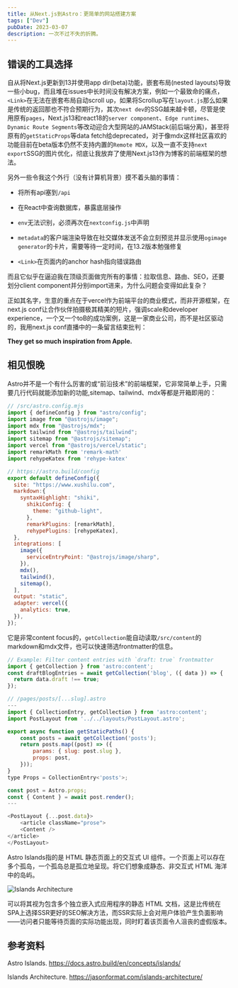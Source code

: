 ```yaml
---
title: 从Next.js到Astro：更简单的网站搭建方案
tags: ["Dev"]
pubDate: 2023-03-07
description: 一次不过不失的折腾。
---
```


## 错误的工具选择

自从将Next.js更新到13并使用app dir(beta)功能，嵌套布局(nested layouts)导致一些小bug，而且堆在issues中长时间没有解决方案，例如一个最致命的痛点，`<Link>`在无法在嵌套布局自动scroll up，如果将Scrollup写在`layout.js`那么如果是传统的返回那也不符合预期行为，其次`next dev`的SSG越来越卡顿，尽管是使用原有`pages`，Next.js13和react18的`server component`、`Edge runtimes`、`Dynamic Route Segments`等改动迎合大型网站的JAMStack(前后端分离)，甚至将原有的`getStaticProps`等data fetch给deprecated，对于像mdx这样社区喜欢的功能目前在beta版本仍然不支持内置的`Remote MDX`，以及一直不支持`next export`SSG的图片优化，彻底让我放弃了使用Next.js13作为博客的前端框架的想法。

另外一些令我这个外行（没有计算机背景）摸不着头脑的事情：

- 将所有api塞到`/api`

- 在React中查询数据库，暴露底层操作

- `env`无法识别，必须再次在`nextconfig.js`中声明

- `metadata`的客户端渲染导致在社交媒体发送不会立刻预览并显示使用`ogimage generator`的卡片，需要等待一定时间，在13.2版本勉强修复

- `<Link>`在页面内的anchor hash指向错误路由

而且它似乎在逼迫我在顶级页面做完所有的事情：拉取信息、路由、SEO，还要划分client component并分别import进来，为什么问题会变得如此复杂？

正如其名字，生意的重点在于vercel作为前端平台的商业模式，而非开源框架，在next.js conf让合作伙伴拍摄极其精美的短片，强调scale和developer experience，一个又一个toB的成功案例，这是一家商业公司，而不是社区驱动的，我用next.js conf直播中的一条留言结束批判：

**They get so much inspiration from Apple.**

## 相见恨晚

Astro并不是一个有什么厉害的或“前沿技术”的前端框架，它非常简单上手，只需要几行代码就能添加新的功能,sitemap、tailwind、mdx等都是开箱即用的：

```js
// /src/astro.config.mjs
import { defineConfig } from "astro/config";
import image from "@astrojs/image";
import mdx from "@astrojs/mdx";
import tailwind from "@astrojs/tailwind";
import sitemap from "@astrojs/sitemap";
import vercel from "@astrojs/vercel/static";
import remarkMath from 'remark-math'
import rehypeKatex from 'rehype-katex'

// https://astro.build/config
export default defineConfig({
  site: "https://www.xushilu.com",
  markdown:{
    syntaxHighlight: "shiki",
      shikiConfig: {
        theme: "github-light",
      },
      remarkPlugins: [remarkMath],
      rehypePlugins: [rehypeKatex],
  },
  integrations: [
    image({
      serviceEntryPoint: "@astrojs/image/sharp",
    }),
    mdx(),
    tailwind(),
    sitemap(),
  ],
  output: "static",
  adapter: vercel({
    analytics: true,
  }),
});

```

它是非常content focus的，`getCollection`能自动读取`/src/content`的markdown和mdx文件，也可以快速筛选frontmatter的信息。

```js
// Example: Filter content entries with `draft: true` frontmatter
import { getCollection } from 'astro:content';
const draftBlogEntries = await getCollection('blog', ({ data }) => {
  return data.draft !== true;
});
```

```js
// /pages/posts/[...slug].astro
---
import { CollectionEntry, getCollection } from 'astro:content';
import PostLayout from '../../layouts/PostLayout.astro';

export async function getStaticPaths() {
	const posts = await getCollection('posts');
	return posts.map((post) => ({
		params: { slug: post.slug },
		props: post,
	}));
}
type Props = CollectionEntry<'posts'>;

const post = Astro.props;
const { Content } = await post.render();
---

<PostLayout {...post.data}>
	<article className="prose">
	<Content />
</article>
</PostLayout>
```

Astro Islands指的是 HTML 静态页面上的交互式 UI 组件。一个页面上可以存在多个孤岛，一个孤岛总是孤立地呈现。将它们想象成静态、非交互式 HTML 海洋中的岛屿。

![Islands Architecture](/static/images/islands-architecture-1.png)

可以将其视为包含多个独立嵌入式应用程序的静态 HTML 文档，这是比传统在SPA上选择SSR更好的SEO解决方法，而SSR实际上会对用户体验产生负面影响——访问者只能等待页面的实际功能出现，同时盯着该页面令人沮丧的虚假版本。


## 参考资料 

Astro Islands. https://docs.astro.build/en/concepts/islands/

Islands Architecture. https://jasonformat.com/islands-architecture/